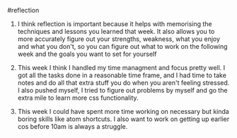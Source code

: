 #reflection

1. I think reflection is important because it helps with memorising the techniques and lessons you learned that week. It also allows you to more accurately figure out your strengths, weakness, what you enjoy and what you don't, so you can figure out what to work on the following week and the goals you want to set for yourself

2. This week I think I handled my time managment and focus pretty well. I got all the tasks done in a reasonable time frame, and I had time to take notes and do all that extra stuff you do when you aren't feeling stressed. I also pushed myself, I tried to figure out problems by myself and go the extra mile to learn more css functionality.

3. This week I could have spent more time working on necessary but kinda boring skills like atom shortcuts. I also want to work on getting up earlier cos before 10am is always a struggle.
